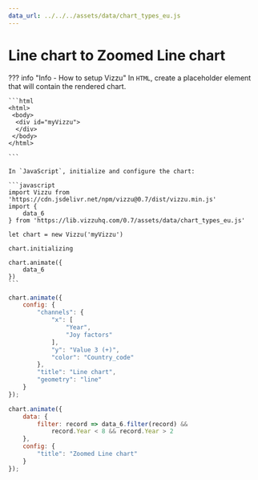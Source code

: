 ```yaml
---
data_url: ../../../assets/data/chart_types_eu.js
---
```


# Line chart to Zoomed Line chart

<div id="example_01"></div>

??? info "Info - How to setup Vizzu"
    In `HTML`, create a placeholder element that will contain the rendered
    chart.

    ```html
    <html>
     <body>
      <div id="myVizzu">
      </div>
     </body>
    </html>

    ```

    In `JavaScript`, initialize and configure the chart:

    ```javascript
    import Vizzu from 'https://cdn.jsdelivr.net/npm/vizzu@0.7/dist/vizzu.min.js'
    import {
        data_6
    } from 'https://lib.vizzuhq.com/0.7/assets/data/chart_types_eu.js'

    let chart = new Vizzu('myVizzu')

    chart.initializing

    chart.animate({
        data_6
    })
    ```

```javascript
chart.animate({
    config: {
        "channels": {
            "x": [
                "Year",
                "Joy factors"
            ],
            "y": "Value 3 (+)",
            "color": "Country_code"
        },
        "title": "Line chart",
        "geometry": "line"
    }
});

chart.animate({
    data: {
        filter: record => data_6.filter(record) &&
            record.Year < 8 && record.Year > 2
    },
    config: {
        "title": "Zoomed Line chart"
    }
});
```

<script src="./zoom_line.js"></script>
